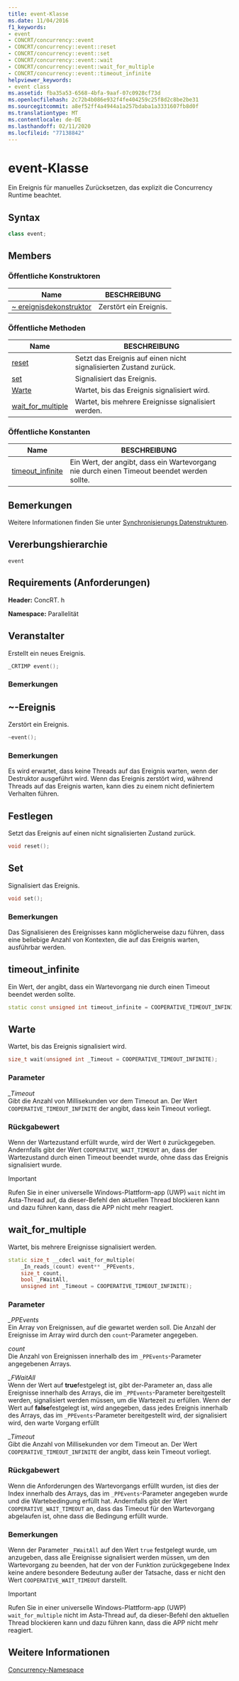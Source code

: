 ```yaml
---
title: event-Klasse
ms.date: 11/04/2016
f1_keywords:
- event
- CONCRT/concurrency::event
- CONCRT/concurrency::event::reset
- CONCRT/concurrency::event::set
- CONCRT/concurrency::event::wait
- CONCRT/concurrency::event::wait_for_multiple
- CONCRT/concurrency::event::timeout_infinite
helpviewer_keywords:
- event class
ms.assetid: fba35a53-6568-4bfa-9aaf-07c0928cf73d
ms.openlocfilehash: 2c72b4b086e932f4fe404259c25f8d2c8be2be31
ms.sourcegitcommit: a8ef52ff4a4944a1a257bdaba1a3331607fb8d0f
ms.translationtype: MT
ms.contentlocale: de-DE
ms.lasthandoff: 02/11/2020
ms.locfileid: "77138842"
---
```

# <a name="event-class"></a>event-Klasse

Ein Ereignis für manuelles Zurücksetzen, das explizit die Concurrency Runtime beachtet.

## <a name="syntax"></a>Syntax

```cpp
class event;
```

## <a name="members"></a>Members

### <a name="public-constructors"></a>Öffentliche Konstruktoren

|Name|BESCHREIBUNG|
|----------|-----------------|
|[~ ereignisdekonstruktor](#dtor)|Zerstört ein Ereignis.|

### <a name="public-methods"></a>Öffentliche Methoden

|Name|BESCHREIBUNG|
|----------|-----------------|
|[reset](#reset)|Setzt das Ereignis auf einen nicht signalisierten Zustand zurück.|
|[set](#set)|Signalisiert das Ereignis.|
|[Warte](#wait)|Wartet, bis das Ereignis signalisiert wird.|
|[wait_for_multiple](#wait_for_multiple)|Wartet, bis mehrere Ereignisse signalisiert werden.|

### <a name="public-constants"></a>Öffentliche Konstanten

|Name|BESCHREIBUNG|
|----------|-----------------|
|[timeout_infinite](#timeout_infinite)|Ein Wert, der angibt, dass ein Wartevorgang nie durch einen Timeout beendet werden sollte.|

## <a name="remarks"></a>Bemerkungen

Weitere Informationen finden Sie unter [Synchronisierungs Datenstrukturen](../../../parallel/concrt/synchronization-data-structures.md).

## <a name="inheritance-hierarchy"></a>Vererbungshierarchie

`event`

## <a name="requirements"></a>Requirements (Anforderungen)

**Header:** ConcRT. h

**Namespace:** Parallelität

## <a name="ctor"></a>Veranstalter

Erstellt ein neues Ereignis.

```cpp
_CRTIMP event();
```

### <a name="remarks"></a>Bemerkungen

## <a name="dtor"></a>~-Ereignis

Zerstört ein Ereignis.

```cpp
~event();
```

### <a name="remarks"></a>Bemerkungen

Es wird erwartet, dass keine Threads auf das Ereignis warten, wenn der Destruktor ausgeführt wird. Wenn das Ereignis zerstört wird, während Threads auf das Ereignis warten, kann dies zu einem nicht definiertem Verhalten führen.

## <a name="reset"></a>Festlegen

Setzt das Ereignis auf einen nicht signalisierten Zustand zurück.

```cpp
void reset();
```

## <a name="set"></a>Set

Signalisiert das Ereignis.

```cpp
void set();
```

### <a name="remarks"></a>Bemerkungen

Das Signalisieren des Ereignisses kann möglicherweise dazu führen, dass eine beliebige Anzahl von Kontexten, die auf das Ereignis warten, ausführbar werden.

## <a name="timeout_infinite"></a>timeout_infinite

Ein Wert, der angibt, dass ein Wartevorgang nie durch einen Timeout beendet werden sollte.

```cpp
static const unsigned int timeout_infinite = COOPERATIVE_TIMEOUT_INFINITE;
```

## <a name="wait"></a>Warte

Wartet, bis das Ereignis signalisiert wird.

```cpp
size_t wait(unsigned int _Timeout = COOPERATIVE_TIMEOUT_INFINITE);
```

### <a name="parameters"></a>Parameter

*_Timeout*<br/>
Gibt die Anzahl von Millisekunden vor dem Timeout an. Der Wert `COOPERATIVE_TIMEOUT_INFINITE` der angibt, dass kein Timeout vorliegt.

### <a name="return-value"></a>Rückgabewert

Wenn der Wartezustand erfüllt wurde, wird der Wert `0` zurückgegeben. Andernfalls gibt der Wert `COOPERATIVE_WAIT_TIMEOUT` an, dass der Wartezustand durch einen Timeout beendet wurde, ohne dass das Ereignis signalisiert wurde.

> [!IMPORTANT]
> Rufen Sie in einer universelle Windows-Plattform-app (UWP) `wait` nicht im Asta-Thread auf, da dieser-Befehl den aktuellen Thread blockieren kann und dazu führen kann, dass die APP nicht mehr reagiert.

## <a name="wait_for_multiple"></a>wait_for_multiple

Wartet, bis mehrere Ereignisse signalisiert werden.

```cpp
static size_t __cdecl wait_for_multiple(
    _In_reads_(count) event** _PPEvents,
    size_t count,
    bool _FWaitAll,
    unsigned int _Timeout = COOPERATIVE_TIMEOUT_INFINITE);
```

### <a name="parameters"></a>Parameter

*_PPEvents*<br/>
Ein Array von Ereignissen, auf die gewartet werden soll. Die Anzahl der Ereignisse im Array wird durch den `count`-Parameter angegeben.

*count*<br/>
Die Anzahl von Ereignissen innerhalb des im `_PPEvents`-Parameter angegebenen Arrays.

*_FWaitAll*<br/>
Wenn der Wert auf **true**festgelegt ist, gibt der-Parameter an, dass alle Ereignisse innerhalb des Arrays, die im `_PPEvents`-Parameter bereitgestellt werden, signalisiert werden müssen, um die Wartezeit zu erfüllen. Wenn der Wert auf **false**festgelegt ist, wird angegeben, dass jedes Ereignis innerhalb des Arrays, das im `_PPEvents`-Parameter bereitgestellt wird, der signalisiert wird, den warte Vorgang erfüllt

*_Timeout*<br/>
Gibt die Anzahl von Millisekunden vor dem Timeout an. Der Wert `COOPERATIVE_TIMEOUT_INFINITE` der angibt, dass kein Timeout vorliegt.

### <a name="return-value"></a>Rückgabewert

Wenn die Anforderungen des Wartevorgangs erfüllt wurden, ist dies der Index innerhalb des Arrays, das im `_PPEvents`-Parameter angegeben wurde und die Wartebedingung erfüllt hat. Andernfalls gibt der Wert `COOPERATIVE_WAIT_TIMEOUT` an, dass das Timeout für den Wartevorgang abgelaufen ist, ohne dass die Bedingung erfüllt wurde.

### <a name="remarks"></a>Bemerkungen

Wenn der Parameter `_FWaitAll` auf den Wert `true` festgelegt wurde, um anzugeben, dass alle Ereignisse signalisiert werden müssen, um den Wartevorgang zu beenden, hat der von der Funktion zurückgegebene Index keine andere besondere Bedeutung außer der Tatsache, dass er nicht den Wert `COOPERATIVE_WAIT_TIMEOUT` darstellt.

> [!IMPORTANT]
> Rufen Sie in einer universelle Windows-Plattform-app (UWP) `wait_for_multiple` nicht im Asta-Thread auf, da dieser-Befehl den aktuellen Thread blockieren kann und dazu führen kann, dass die APP nicht mehr reagiert.

## <a name="see-also"></a>Weitere Informationen

[Concurrency-Namespace](concurrency-namespace.md)
